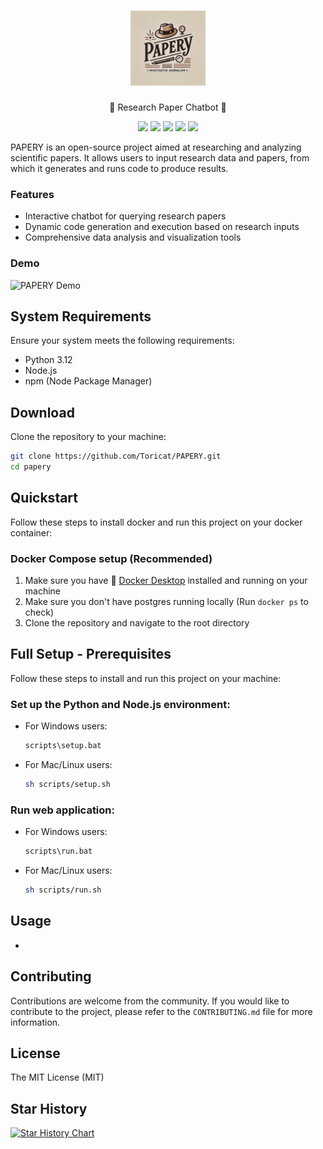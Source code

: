 
<!-- DOCTOC SKIP -->

<h1 align="center">
 <a href="https://www.papery.com">
  <picture>
    <source media="(prefers-color-scheme: dark)" srcset="docs/images/papery_logo.png"/>
    <img height="120" src="docs/images/papery_logo.png"/>
  </picture>
 </a>
 <br />
</h1>
<p align="center">
🚀 Research Paper Chatbot 🚀
</p>
<p align="center">
  <a href="https://www.papery.com/"><img src="https://img.shields.io/badge/Website-blue?logo=googlechrome&logoColor=white"/></a>
  <a href="https://docs.papery.com/"><img src="https://img.shields.io/badge/Docs-yellow?logo=gitbook&logoColor=white"/></a>
  <a href="https://discord.gg/MYEB3xQE"><img src="https://img.shields.io/discord/1300352164748591205?logo=discord&label=discord"/></a>
  <a href="https://github.com/Toricat/PAPERY"><img src="https://img.shields.io/github/stars/Toricat/PAPERY" /></a>
  <a href="https://github.com/Toricat/PAPERY/blob/main/LICENSE"><img src="https://img.shields.io/github/license/Toricat/PAPERY"/></a>
  <!-- <a href="https://twitter.com/paperyai"><img src="https://img.shields.io/twitter/follow/paperyai?style=social"/></a> -->
  <!-- <a href="https://www.linkedin.com/company/papery-ai"><img src="https://img.shields.io/badge/Follow%20on%20LinkedIn-0077B5?logo=linkedin"/></a> -->
</p>

PAPERY is an open-source project aimed at researching and analyzing scientific papers. It allows users to input research data and papers, from which it generates and runs code to produce results.

### Features
- Interactive chatbot for querying research papers
- Dynamic code generation and execution based on research inputs
- Comprehensive data analysis and visualization tools

### Demo

![PAPERY Demo](docs/images/papery_demo.gif)

## System Requirements

Ensure your system meets the following requirements:

- Python 3.12
- Node.js
- npm (Node Package Manager)

## Download

Clone the repository to your machine:

```bash
git clone https://github.com/Toricat/PAPERY.git
cd papery
```

## Quickstart

Follow these steps to install docker and run this project on your docker container:

### Docker Compose setup (Recommended)

1. Make sure you have 🔗 [Docker Desktop](https://www.docker.com/products/docker-desktop/) installed and running on your machine
2. Make sure you don't have postgres running locally (Run `docker ps` to check)
3. Clone the repository and navigate to the root directory

## Full Setup - Prerequisites 

Follow these steps to install and run this project on your machine:

### Set up the Python and Node.js environment:

- For Windows users:

    ```bash
    scripts\setup.bat
    ```

- For Mac/Linux users:

    ```bash
    sh scripts/setup.sh
    ```
### Run web application:
- For Windows users:

    ```bash
    scripts\run.bat
    ```

- For Mac/Linux users:

    ```bash
    sh scripts/run.sh
    ```
## Usage

- 

## Contributing

Contributions are welcome from the community. If you would like to contribute to the project, please refer to the `CONTRIBUTING.md` file for more information.

## License

The MIT License (MIT)

## Star History

[![Star History Chart](https://api.star-history.com/svg?repos=Toricat/PAPERY&type=Date)](https://star-history.com/#Toricat/PAPERY&Date)

